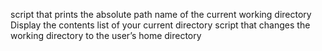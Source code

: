  script that prints the absolute path name of the current working directory
Display the contents list of your current directory
script that changes the working directory to the user’s home directory
